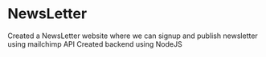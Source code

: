 # NewsLetter
Created a NewsLetter website where we can signup and publish newsletter using mailchimp API
Created backend using NodeJS

